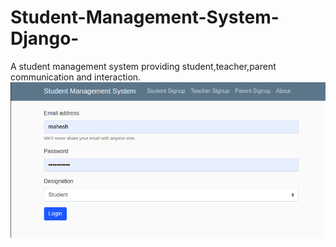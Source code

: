 # Student-Management-System-Django-
A student management system providing student,teacher,parent communication and interaction.
![Django](Home.png?raw=true "Title")
